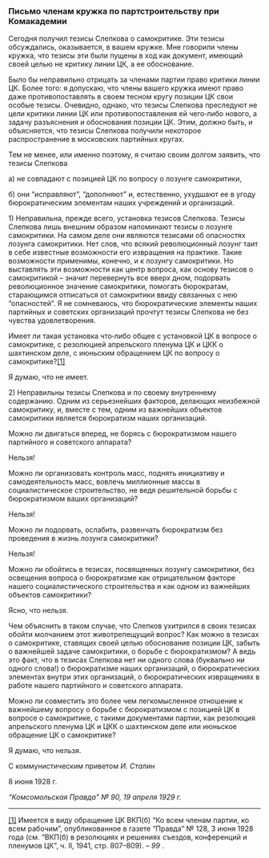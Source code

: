### Письмо членам кружка по партстроительству при Комакадемии

Сегодня получил тезисы Слепкова о самокритике. Эти тезисы обсуждались, оказывается, в вашем кружке. Мне говорили члены кружка, что тезисы эти были пущены в ход как документ, имеющий своей целью не критику линии ЦК, а ее обоснование.

Было бы неправильно отрицать за членами партии право критики линии ЦК. Более того: я допускаю, что члены вашего кружка имеют право даже противопоставлять в своем тесном кругу позиции ЦК свои особые тезисы. Очевидно, однако, что тезисы Слепкова преследуют не цели критики линии ЦК или противопоставления ей чего‑либо нового, а задачу разъяснения и обоснования позиции ЦК. Этим, должно быть, и объясняется, что тезисы Слепкова получили некоторое распространение в московских партийных кругах.

Тем не менее, или именно поэтому, я считаю своим долгом заявить, что тезисы Слепкова

а) не совпадают с позицией ЦК по вопросу о лозунге самокритики,

б) они “исправляют”, “дополняют” и, естественно, ухудшают ее в угоду бюрократическим элементам наших учреждений и организаций.

1) Неправильна, прежде всего, установка тезисов Слепкова. Тезисы Слепкова лишь внешним образом напоминают тезисы о лозунге самокритики. На самом деле они являются тезисами об опасностях лозунга самокритики. Нет слов, что всякий революционный лозунг таит в себе известные возможности его извращения на практике. Такие возможности применимы, конечно, и к лозунгу самокритики. Но выставлять эти возможности как центр вопроса, как основу тезисов о самокритикой – значит перевернуть все вверх дном, подорвать революционное значение самокритики, помогать бюрократам, старающимся отписаться от самокритики ввиду связанных с нею “опасностей”. Я не сомневаюсь, что бюрократические элементы наших партийных и советских организаций прочтут тезисы Слепкова не без чувства удовлетворения.

Имеет ли такая установка что‑либо общее с установкой ЦК в вопросе о самокритике, с резолюцией апрельского пленума ЦК и ЦКК о шахтинском деле, с июньским обращением ЦК по вопросу о самокритике?[[1]](#_ftn1)

Я думаю, что не имеет.

2) Неправильны тезисы Слепкова и по своему внутреннему содержанию. Одним из серьезнейших факторов, делающих неизбежной самокритику, и, вместе с тем, одним из важнейших объектов самокритики является бюрократизм наших организаций.

Можно ли двигаться вперед, не борясь с бюрократизмом нашего партийного и советского аппарата?

Нельзя!

Можно ли организовать контроль масс, поднять инициативу и самодеятельность масс, вовлечь миллионные массы в социалистическое строительство, не ведя решительной борьбы с бюрократизмом ваших организаций?

Нельзя!

Можно ли подорвать, ослабить, развенчать бюрократизм без проведения в жизнь лозунга самокритики?

Нельзя!

Можно ли обойтись в тезисах, посвященных лозунгу самокритики, без освещения вопроса о бюрократизме как отрицательном факторе нашего социалистического строительства и как одном из важнейших объектов самокритики?

Ясно, что нельзя.

Чем объяснить в таком случае, что Слепков ухитрился в своих тезисах обойти молчанием этот животрепещущий вопрос? Как можно в тезисах о самокритике, ставящих своей целью обоснование позиции ЦК, забыть о важнейшей задаче самокритики, о борьбе с бюрократизмом? А ведь это факт, что в тезисах Слепкова нет ни одного слова (буквально ни одного слова!) о бюрократизме наших организаций, о бюрократических элементах внутри этих организаций, о бюрократических извращениях в работе нашего партийного и советского аппарата.

Можно ли совместить это более чем легкомысленное отношение к важнейшему вопросу о борьбе с бюрократизмом с позицией ЦК в вопросе о самокритике, с такими документами партии, как резолюция апрельского пленума ЦК и ЦКК о шахтинском деле или июньское обращение ЦК о самокритике?

Я думаю, что нельзя.

С коммунистическим приветом _И. Сталин_

8 июня 1928 г.

_“Комсомольская Правда” № 90, 19 апреля 1929 г._

  

---

[[1]](#_ftnref1) Имеется в виду обращение ЦК ВКП(б) “Ко всем членам партии, ко всем рабочим”, опубликованное в газете “Правда” № 128, 3 июня 1928 года (см. “ВКП(б) в резолюциях и решениях съездов, конференций и пленумов ЦК”, ч. II, 1941, стр. 807–809). – _99_ .